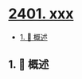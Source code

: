 # [2401. xxx](https://github.com/Tdahuyou/TNotes.leetcode/tree/main/notes/2401.%20xxx)

<!-- region:toc -->

- [1. 📝 概述](#1--概述)

<!-- endregion:toc -->

## 1. 📝 概述
